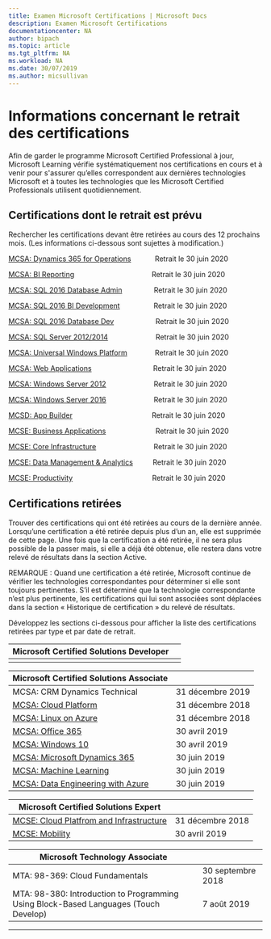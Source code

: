 ```yaml
---
title: Examen Microsoft Certifications | Microsoft Docs
description: Examen Microsoft Certifications
documentationcenter: NA
author: bipach
ms.topic: article
ms.tgt_pltfrm: NA
ms.workload: NA
ms.date: 30/07/2019
ms.author: micsullivan
---
```

# Informations concernant le retrait des certifications

Afin de garder le programme Microsoft Certified Professional à jour, Microsoft Learning vérifie systématiquement nos certifications en cours et à venir pour s'assurer qu’elles correspondent aux dernières technologies Microsoft et à toutes les technologies que les Microsoft Certified Professionals utilisent quotidiennement.

## Certifications dont le retrait est prévu

Rechercher les certifications devant être retirées au cours des 12 prochains mois. (Les informations ci-dessous sont sujettes à modification.) 

[MCSA: Dynamics 365 for Operations](https://www.microsoft.com/learning/mcsa-microsoft-dynamics-365-for-operations.aspx)&nbsp;&nbsp;&nbsp;&nbsp;&nbsp;&nbsp;&nbsp;&nbsp;&nbsp;&nbsp;&nbsp;&nbsp;Retrait le 30 juin 2020  

[MCSA: BI Reporting](https://www.microsoft.com/learning/mcsa-bi-reporting.aspx)&nbsp;&nbsp;&nbsp;&nbsp;&nbsp;&nbsp;&nbsp;&nbsp;&nbsp;&nbsp;&nbsp;&nbsp;&nbsp;&nbsp;&nbsp;&nbsp;&nbsp;&nbsp;&nbsp;&nbsp;&nbsp;&nbsp;&nbsp;&nbsp;&nbsp;&nbsp;&nbsp;&nbsp;&nbsp;&nbsp;&nbsp;&nbsp;&nbsp;&nbsp;&nbsp;&nbsp;&nbsp;&nbsp;&nbsp;Retrait le 30 juin 2020  

[MCSA: SQL 2016 Database Admin](https://www.microsoft.com/learning/mcsa-sql2016-database-administration-certification.aspx)&nbsp;&nbsp;&nbsp;&nbsp;&nbsp;&nbsp;&nbsp;&nbsp;&nbsp;&nbsp;&nbsp;&nbsp;&nbsp;&nbsp;&nbsp;&nbsp;Retrait le 30 juin 2020  

[MCSA: SQL 2016 BI Development](https://www.microsoft.com/learning/mcsa-sql2016-business-intelligence-certification.aspx)&nbsp;&nbsp;&nbsp;&nbsp;&nbsp;&nbsp;&nbsp;&nbsp;&nbsp;&nbsp;&nbsp;&nbsp;&nbsp;&nbsp;&nbsp;&nbsp;&nbsp;Retrait le 30 juin 2020  

[MCSA: SQL 2016 Database Dev](https://www.microsoft.com/learning/mcsa-sql2016-database-development-certification.aspx)&nbsp;&nbsp;&nbsp;&nbsp;&nbsp;&nbsp;&nbsp;&nbsp;&nbsp;&nbsp;&nbsp;&nbsp;&nbsp;&nbsp;&nbsp;&nbsp;&nbsp;&nbsp;&nbsp;&nbsp;&nbsp;Retrait le 30 juin 2020  

[MCSA: SQL Server 2012/2014](https://www.microsoft.com/learning/mcsa-sql-certification.aspx)&nbsp;&nbsp;&nbsp;&nbsp;&nbsp;&nbsp;&nbsp;&nbsp;&nbsp;&nbsp;&nbsp;&nbsp;&nbsp;&nbsp;&nbsp;&nbsp;&nbsp;&nbsp;&nbsp;&nbsp;&nbsp;&nbsp;&nbsp;&nbsp;Retrait le 30 juin 2020  

[MCSA: Universal Windows Platform](https://www.microsoft.com/learning/mcsa-universal-windows-platform.aspx)&nbsp;&nbsp;&nbsp;&nbsp;&nbsp;&nbsp;&nbsp;&nbsp;&nbsp;&nbsp;&nbsp;&nbsp;&nbsp;&nbsp;Retrait le 30 juin 2020  

[MCSA: Web Applications](https://www.microsoft.com/learning/mcsa-web-applications-certification.aspx)&nbsp;&nbsp;&nbsp;&nbsp;&nbsp;&nbsp;&nbsp;&nbsp;&nbsp;&nbsp;&nbsp;&nbsp;&nbsp;&nbsp;&nbsp;&nbsp;&nbsp;&nbsp;&nbsp;&nbsp;&nbsp;&nbsp;&nbsp;&nbsp;&nbsp;&nbsp;&nbsp;&nbsp;&nbsp;&nbsp;&nbsp;Retrait le 30 juin 2020  

[MCSA: Windows Server 2012](https://www.microsoft.com/learning/mcsa-windows-server-certification.aspx)&nbsp;&nbsp;&nbsp;&nbsp;&nbsp;&nbsp;&nbsp;&nbsp;&nbsp;&nbsp;&nbsp;&nbsp;&nbsp;&nbsp;&nbsp;&nbsp;&nbsp;&nbsp;&nbsp;&nbsp;&nbsp;&nbsp;&nbsp;&nbsp;Retrait le 30 juin 2020  

[MCSA: Windows Server 2016](https://www.microsoft.com/learning/mcsa-windows-server-2016-certification.aspx)&nbsp;&nbsp;&nbsp;&nbsp;&nbsp;&nbsp;&nbsp;&nbsp;&nbsp;&nbsp;&nbsp;&nbsp;&nbsp;&nbsp;&nbsp;&nbsp;&nbsp;&nbsp;&nbsp;&nbsp;&nbsp;&nbsp;&nbsp;&nbsp;Retrait le 30 juin 2020  

[MCSD: App Builder](https://www.microsoft.com/learning/mcsd-app-builder-certification.aspx)&nbsp;&nbsp;&nbsp;&nbsp;&nbsp;&nbsp;&nbsp;&nbsp;&nbsp;&nbsp;&nbsp;&nbsp;&nbsp;&nbsp;&nbsp;&nbsp;&nbsp;&nbsp;&nbsp;&nbsp;&nbsp;&nbsp;&nbsp;&nbsp;&nbsp;&nbsp;&nbsp;&nbsp;&nbsp;&nbsp;&nbsp;&nbsp;&nbsp;&nbsp;&nbsp;&nbsp;&nbsp;&nbsp;&nbsp;&nbsp;Retrait le 30 juin 2020  

[MCSE: Business Applications](https://www.microsoft.com/learning/mcse-business-applications.aspx)&nbsp;&nbsp;&nbsp;&nbsp;&nbsp;&nbsp;&nbsp;&nbsp;&nbsp;&nbsp;&nbsp;&nbsp;&nbsp;&nbsp;&nbsp;&nbsp;&nbsp;&nbsp;&nbsp;&nbsp;&nbsp;&nbsp;&nbsp;&nbsp;&nbsp;Retrait le 30 juin 2020  

[MCSE: Core Infrastructure](https://www.microsoft.com/learning/mcse-core-infrastructure.aspx)&nbsp;&nbsp;&nbsp;&nbsp;&nbsp;&nbsp;&nbsp;&nbsp;&nbsp;&nbsp;&nbsp;&nbsp;&nbsp;&nbsp;&nbsp;&nbsp;&nbsp;&nbsp;&nbsp;&nbsp;&nbsp;&nbsp;&nbsp;&nbsp;&nbsp;&nbsp;&nbsp;&nbsp;&nbsp;Retrait le 30 juin 2020  

[MCSE: Data Management & Analytics](https://www.microsoft.com/learning/mcse-data-management-analytics.aspx)&nbsp;&nbsp;&nbsp;&nbsp;&nbsp;&nbsp;&nbsp;&nbsp;&nbsp;&nbsp;Retrait le 30 juin 2020  

[MCSE: Productivity](https://www.microsoft.com/learning/mcse-productivity-certification.aspx)&nbsp;&nbsp;&nbsp;&nbsp;&nbsp;&nbsp;&nbsp;&nbsp;&nbsp;&nbsp;&nbsp;&nbsp;&nbsp;&nbsp;&nbsp;&nbsp;&nbsp;&nbsp;&nbsp;&nbsp;&nbsp;&nbsp;&nbsp;&nbsp;&nbsp;&nbsp;&nbsp;&nbsp;&nbsp;&nbsp;&nbsp;&nbsp;&nbsp;&nbsp;&nbsp;&nbsp;&nbsp;&nbsp;&nbsp;&nbsp;Retrait le 30 juin 2020  

## Certifications retirées

Trouver des certifications qui ont été retirées au cours de la dernière année. Lorsqu’une certification a été retirée depuis plus d’un an, elle est supprimée de cette page. Une fois que la certification a été retirée, il ne sera plus possible de la passer mais, si elle a déjà été obtenue, elle restera dans votre relevé de résultats dans la section Active.

REMARQUE : Quand une certification a été retirée, Microsoft continue de vérifier les technologies correspondantes pour déterminer si elle sont toujours pertinentes. S’il est déterminé que la technologie correspondante n’est plus pertinente, les certifications qui lui sont associées sont déplacées dans la section « Historique de certification » du relevé de résultats.

Développez les sections ci-dessous pour afficher la liste des certifications retirées par type et par date de retrait.

| Microsoft Certified Solutions Developer                                            |                    |
| ---------------------------------------------------------------------------------- | ------------------ |
|                                                                                    |                    |

| Microsoft Certified Solutions Associate                                            |                    |
| ---------------------------------------------------------------------------------- | ------------------ |
| MCSA: CRM Dynamics Technical                                                                                                | 31 décembre 2019  |
| [MCSA: Cloud Platform](https://www.microsoft.com/learning/mcsa-cloud-platform-certification.aspx)                     | 31 décembre 2018  |
| [MCSA: Linux on Azure](https://www.microsoft.com/learning/mcsa-linux-azure-certification.aspx)            | 31 décembre 2018  |
| [MCSA: Office 365](https://www.microsoft.com/learning/mcsa-office365-certification.aspx)                              | 30 avril 2019     |
| [MCSA: Windows 10](https://www.microsoft.com/learning/mcsa-windows-10-certifications.aspx)                            | 30 avril 2019     |
| [MCSA: Microsoft Dynamics 365](https://www.microsoft.com/learning/mcsa-microsoft-dynamics-365.aspx)                   | 30 juin 2019      |
| [MCSA: Machine Learning](https://www.microsoft.com/learning/mcsa-machine-learning.aspx)                               | 30 juin 2019      |
| [MCSA: Data Engineering with Azure](https://www.microsoft.com/learning/mcsa-data-engineering-with-azure.aspx)         | 30 juin 2019      |

| Microsoft Certified Solutions Expert | |
| ---------------------------------------------------------------------------------- | ------------------ |
| [MCSE: Cloud Platfrom and Infrastructure](https://www.microsoft.com/learning/mcse-cloud-platform-infrastructure.aspx) | 31 décembre 2018 |
| [MCSE: Mobility](https://www.microsoft.com/learning/mcse-mobility-certification.aspx) | 30 avril 2019 |

| Microsoft Technology Associate                                                     |                    |
| ---------------------------------------------------------------------------------- | ------------------ |
| MTA: 98-369: Cloud Fundamentals                                                                                             | 30 septembre 2018 |
| MTA: 98-380: Introduction to Programming Using Block-Based Languages (Touch Develop)                                        | 7 août 2019     |
___
